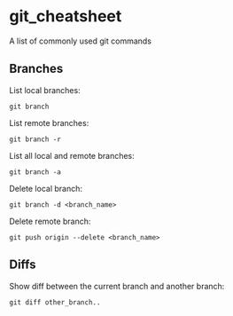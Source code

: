 # git_cheatsheet
A list of commonly used git commands

## Branches
List local branches:
```
git branch
```

List remote branches:
```
git branch -r
```

List all local and remote branches:
```
git branch -a
```

Delete local branch:
```
git branch -d <branch_name>
```

Delete remote branch:
```
git push origin --delete <branch_name>
```

## Diffs
Show diff between the current branch and another branch:
```
git diff other_branch..
```
